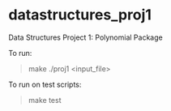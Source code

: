 datastructures_proj1
====================

Data Structures Project 1: Polynomial Package

To run:
>make
>./proj1 <input_file>

To run on test scripts:
>make test


